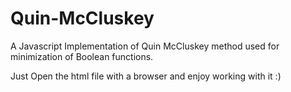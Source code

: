 # Quin-McCluskey
A Javascript Implementation of Quin McCluskey method used for minimization of Boolean functions.

Just Open the html file with a browser and enjoy working with it :)
